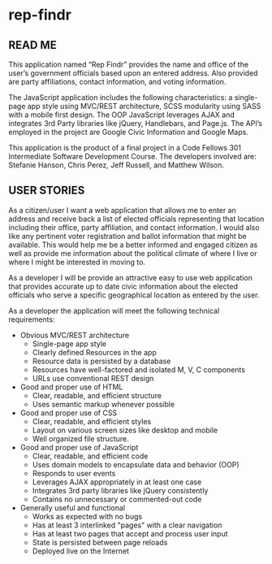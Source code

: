 # rep-findr

## READ ME

This application named “Rep Findr” provides the name and office of the user’s government officials based upon an entered address.  Also provided are party affiliations, contact information, and voting information.  

The JavaScript application includes the following characteristics:  a single-page app style using MVC/REST architecture, SCSS modularity using SASS with a mobile first design.  The OOP JavaScript leverages AJAX and integrates 3rd Party libraries like jQuery, Handlebars, and Page.js.  The API’s employed in the project are Google Civic Information and Google Maps.

This application is the product of a final project in a Code Fellows 301 Intermediate Software Development Course.  The developers involved are:  Stefanie Hanson, Chris Perez, Jeff Russell, and Matthew Wilson.  

## USER STORIES

As a citizen/user I want a web application that allows me to enter an address and receive back a list of  elected officials representing that location including their office, party affiliation, and contact information.  I would also like any pertinent voter registration and ballot information that might be available.   This would help me be a better informed and engaged citizen as well as provide me information about the political climate of where I live or where I might be interested in moving to.

As a developer I will be provide an attractive easy to use web application that provides accurate up to date civic information about the elected officials who serve a specific geographical location as entered by the user.  

As a developer the application will meet the following technical requirements:

* Obvious MVC/REST architecture
	* Single-page app style
	* Clearly defined Resources in the app
	* Resource data is persisted by a database
	* Resources have well-factored and isolated M, V, C components
	* URLs use conventional REST design
* Good and proper use of HTML
	* Clear, readable, and efficient structure
	* Uses semantic markup whenever possible
* Good and proper use of CSS
	* Clear, readable, and efficient styles
	* Layout on various screen sizes like desktop and mobile
	* Well organized file structure.
* Good and proper use of JavaScript
	* Clear, readable, and efficient code
	* Uses domain models to encapsulate data and behavior (OOP)
	* Responds to user events
	* Leverages AJAX appropriately in at least one case
	* Integrates 3rd party libraries like jQuery consistently
	* Contains no unnecessary or commented-out code
* Generally useful and functional
	* Works as expected with no bugs
	* Has at least 3 interlinked "pages" with a clear navigation
	* Has at least two pages that accept and process user input
	* State is persisted between page reloads
	* Deployed live on the Internet
